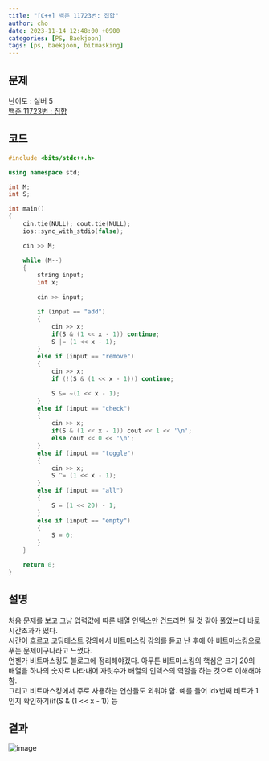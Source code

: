 ```yaml
---
title: "[C++] 백준 11723번: 집합"
author: cho
date: 2023-11-14 12:48:00 +0900
categories: [PS, Baekjoon]
tags: [ps, baekjoon, bitmasking]
---
```


## 문제
난이도 : 실버 5  
[백준 11723번 : 집합](https://www.acmicpc.net/problem/11723/)  

## 코드
```c++
#include <bits/stdc++.h>

using namespace std;

int M;
int S;

int main()
{
    cin.tie(NULL); cout.tie(NULL);
    ios::sync_with_stdio(false);

    cin >> M;

    while (M--)
    {
        string input;
        int x;

        cin >> input;

        if (input == "add")
        {
            cin >> x;
            if(S & (1 << x - 1)) continue;
            S |= (1 << x - 1);
        }
        else if (input == "remove")
        {
            cin >> x;
            if (!(S & (1 << x - 1))) continue;

            S &= ~(1 << x - 1);
        }
        else if (input == "check")
        {
            cin >> x;
            if(S & (1 << x - 1)) cout << 1 << '\n';
			else cout << 0 << '\n';
        }
        else if (input == "toggle")
        {
            cin >> x;
            S ^= (1 << x - 1);
        }
        else if (input == "all")
        {
            S = (1 << 20) - 1;
        }
        else if (input == "empty")
        {
            S = 0;
        }
    }

    return 0;
}
```
## 설명
처음 문제를 보고 그냥 입력값에 따른 배열 인덱스만 건드리면 될 것 같아 풀었는데 바로 시간초과가 떴다.  
시간이 흐르고 코딩테스트 강의에서 비트마스킹 강의를 듣고 난 후에 아 비트마스킹으로 푸는 문제이구나라고 느꼈다.  
언젠가 비트마스킹도 블로그에 정리해야겠다. 아무튼 비트마스킹의 핵심은 크기 20의 배열을 하나의 숫자로 나타내어 자릿수가 배열의 인덱스의 역할을 하는 것으로 이해해야 함.  
그리고 비트마스킹에서 주로 사용하는 연산들도 외워야 함. 예를 들어 idx번째 비트가 1인지 확인하기(if(S & (1 << x - 1)) 등

## 결과
![image](https://github.com/soonsoo3595/soonsoo3595.github.io/assets/86000058/d053e179-e4a2-45c5-9641-5d6845d443dc)
